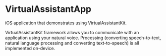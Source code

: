 # VirtualAssistantApp
iOS application that demonstrates using VirtualAssistantKit.

VirtualAssistantKit framework allows you to communicate with an application using your natural voice.
Processing (converting speech-to-text, natural language processing and converting text-to-speech) is all implemented on-device.
